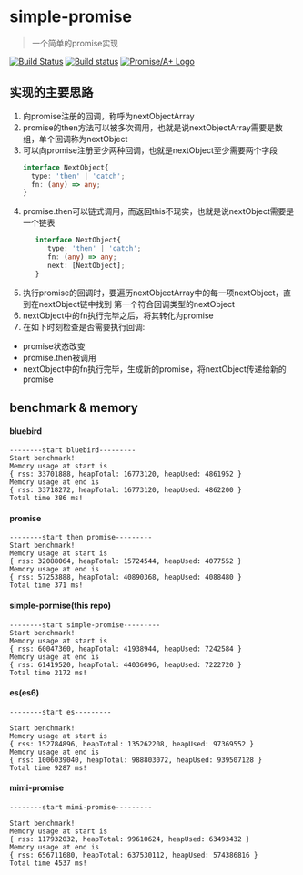 # simple-promise

>一个简单的promise实现

[![Build Status](https://travis-ci.org/renaesop/simple-promise.svg?branch=master)](https://travis-ci.org/renaesop/simple-promise)
[![Build status](https://ci.appveyor.com/api/projects/status/ikn39wiu3fbh08uy/branch/master?svg=true)](https://ci.appveyor.com/project/renaesop/simple-promise/branch/master)
[![Promise/A+ Logo](https://promisesaplus.com/)](https://promisesaplus.com/assets/logo-small.png)


## 实现的主要思路

1. 向promise注册的回调，称呼为nextObjectArray
2. promise的then方法可以被多次调用，也就是说nextObjectArray需要是数组，单个回调称为nextObject
3. 可以向promise注册至少两种回调，也就是nextObject至少需要两个字段
     ````typescript
     interface NextObject{
       type: 'then' | 'catch';
       fn: (any) => any;
     }
     ````
4. promise.then可以链式调用，而返回this不现实，也就是说nextObject需要是一个链表
   ````typescript
      interface NextObject{
         type: 'then' | 'catch';
         fn: (any) => any;
         next: [NextObject];
      }
   ````
 5. 执行promise的回调时，要遍历nextObjectArray中的每一项nextObject，直到在nextObject链中找到
   第一个符合回调类型的nextObject
 6. nextObject中的fn执行完毕之后，将其转化为promise
 7. 在如下时刻检查是否需要执行回调:
- promise状态改变
- promise.then被调用
- nextObject中的fn执行完毕，生成新的promise，将nextObject传递给新的promise

## benchmark & memory

#### bluebird
````
--------start bluebird---------
Start benchmark!
Memory usage at start is
{ rss: 33701888, heapTotal: 16773120, heapUsed: 4861952 }
Memory usage at end is
{ rss: 33718272, heapTotal: 16773120, heapUsed: 4862200 }
Total time 386 ms!
`````

#### promise

````
--------start then promise---------
Start benchmark!
Memory usage at start is
{ rss: 32088064, heapTotal: 15724544, heapUsed: 4077552 }
Memory usage at end is
{ rss: 57253888, heapTotal: 40890368, heapUsed: 4088480 }
Total time 371 ms!
````

#### simple-pormise(this repo)
````
--------start simple-promise---------
Start benchmark!
Memory usage at start is
{ rss: 60047360, heapTotal: 41938944, heapUsed: 7242584 }
Memory usage at end is
{ rss: 61419520, heapTotal: 44036096, heapUsed: 7222720 }
Total time 2172 ms!
````

#### es(es6)
````
--------start es---------

Start benchmark!
Memory usage at start is
{ rss: 152784896, heapTotal: 135262208, heapUsed: 97369552 }
Memory usage at end is
{ rss: 1006039040, heapTotal: 988803072, heapUsed: 939507128 }
Total time 9287 ms!
````

#### mimi-promise
````
--------start mimi-promise---------

Start benchmark!
Memory usage at start is
{ rss: 117932032, heapTotal: 99610624, heapUsed: 63493432 }
Memory usage at end is
{ rss: 656711680, heapTotal: 637530112, heapUsed: 574386816 }
Total time 4537 ms!
````